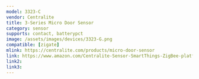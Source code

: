 ```yaml
---
model: 3323-C 
vendor: Centralite
title: 3-Series Micro Door Sensor
category: sensor
supports: contact, batterypct
image: /assets/images/devices/3323-G.png
compatible: [zigate]
mlink: https://centralite.com/products/micro-door-sensor
link: https://www.amazon.com/Centralite-Sensor-SmartThings-ZigBee-platforms/dp/B071YQCWQM
link2: 
link3: 
---
```


